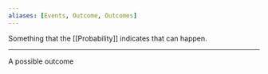 ```yaml
---
aliases: [Events, Outcome, Outcomes]
---
```



Something that the [[Probability]] indicates that can happen.

---

A possible outcome